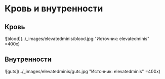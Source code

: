 # Кровь и внутренности

## Кровь

![blood](../_images/elevatedminis/blood.jpg "Источник: elevatedminis" =400x)

## Внутренности

![guts](../_images/elevatedminis/guts.jpg "Источник: elevatedminis" =400x)
